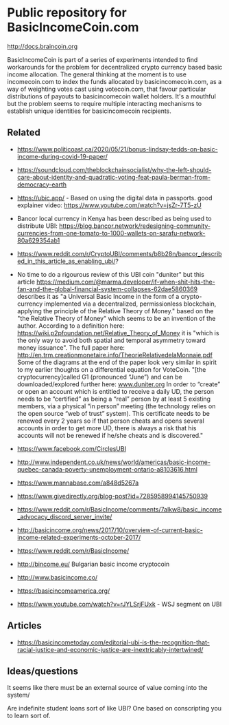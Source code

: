 # Public repository for BasicIncomeCoin.com

http://docs.braincoin.org  

BasicIncomeCoin is part of a series of experiments intended to find workarounds for the problem for decentralized crypto currency based basic income allocation. The general thinking at the moment is to use incomecoin.com to index the funds allocated by basicincomecoin.com, as a way of weighting votes cast using votecoin.com, that favour particular distributions of payouts to basicincomecoin wallet holders. It's a mouthful but the problem seems to require multiple interacting mechanisms to establish unique identities for basicincomecoin recipients.

 
## Related  


 - https://www.politicoast.ca/2020/05/21/bonus-lindsay-tedds-on-basic-income-during-covid-19-paper/   

 - https://soundcloud.com/theblockchainsocialist/why-the-left-should-care-about-identity-and-quadratic-voting-feat-paula-berman-from-democracy-earth  

 - https://ubic.app/ - Based on using the digital data in passports. good explainer video: https://www.youtube.com/watch?v=jsZr-7T5-zU   
 
 - Bancor local currency in Kenya has been described as being used to distribute UBI: https://blog.bancor.network/redesigning-community-currencies-from-one-tomato-to-1000-wallets-on-sarafu-network-80a629354ab1  
 - https://www.reddit.com/r/CryptoUBI/comments/b8b28n/bancor_described_in_this_article_as_enabling_ubi/?  

 - No time to do a rigourous review of this UBI coin "duniter" but this article https://medium.com/@marma.developer/if-when-shit-hits-the-fan-and-the-global-financial-system-collapses-62dae5860369 describes it as "a Universal Basic Income in the form of a crypto-currency implemented via a decentralized, permissionless blockchain, applying the principle of the Relative Theory of Money." based on the "the Relative Theory of Money" which seems to be an invention of the author. According to a definition here: https://wiki.p2pfoundation.net/Relative_Theory_of_Money it is "which is the only way to avoid both spatial and temporal asymmetry toward money issuance". The full paper here: http://en.trm.creationmonetaire.info/TheorieRelativedelaMonnaie.pdf Some of the diagrams at the end of the paper look very similar in spirit to my earlier thoughts on a differential equation for VoteCoin. "[the cryptocurrency]called G1 (pronounced “June”) and can be downloaded/explored further here: www.duniter.org In order to “create” or open an account which is entitled to receive a daily UD, the person needs to be “certified” as being a “real” person by at least 5 existing members, via a physical “in person” meeting (the technology relies on the open source “web of trust” system). This certificate needs to be renewed every 2 years so if that person cheats and opens several accounts in order to get more UD, there is always a risk that his accounts will not be renewed if he/she cheats and is discovered." 

 - https://www.facebook.com/CirclesUBI  

 - http://www.independent.co.uk/news/world/americas/basic-income-quebec-canada-poverty-unemployment-ontario-a8103616.html

 - https://www.mannabase.com/a848d5267a  

 - https://www.givedirectly.org/blog-post?id=7285958994145750939

 - https://www.reddit.com/r/BasicIncome/comments/7alkw8/basic_income_advocacy_discord_server_invite/

 - http://basicincome.org/news/2017/10/overview-of-current-basic-income-related-experiments-october-2017/
   
 - https://www.reddit.com/r/BasicIncome/  
 
 - http://bincome.eu/  Bulgarian basic income cryptocoin

 - http://www.basicincome.co/

 - https://basicincomeamerica.org/  
 
 - https://www.youtube.com/watch?v=rJYLSrjFUxk - WSJ segment on UBI  
 
## Articles
 
 - https://basicincometoday.com/editorial-ubi-is-the-recognition-that-racial-justice-and-economic-justice-are-inextricably-intertwined/  
 
## Ideas/questions  

It seems like there must be an external source of value coming into the system/

Are indefinite student loans sort of like UBI? One based on conscripting you to learn sort of.  
